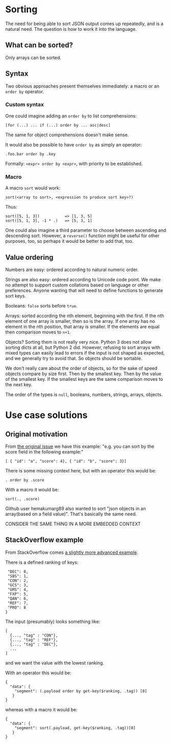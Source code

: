 
# Sorting

The need for being able to sort JSON output comes up repeatedly, and
is a natural need. The question is how to work it into the language.

## What can be sorted?

Only arrays can be sorted.

## Syntax

Two obvious approaches present themselves immediately: a macro or an
`order by` operator.

### Custom syntax

One could imagine adding an `order by` to list comprehensions:

```[for (...) ... if (...) order by ... asc|desc]```

The same for object comprehensions doesn't make sense.

It would also be possible to have `order by` as simply an operator:

```.foo.bar order by .key```

Formally: `<expr> order by <expr>`, with priority to be established.

### Macro

A macro `sort` would work:

```sort(<array to sort>, <expression to produce sort key>?)```

Thus:

```
sort([5, 1, 3])           => [1, 3, 5]
sort([5, 1, 3], -1 * .)   => [5, 3, 1]
```

One could also imagine a third parameter to choose between ascending
and descending sort. However, a `reverse()` function might be useful
for other purposes, too, so perhaps it would be better to add that,
too.

## Value ordering

Numbers are easy: ordered according to natural numeric order.

Strings are also easy: ordered according to Unicode code point. We
make no attempt to support custom collations based on language or
other preferences. Anyone wanting that will need to define functions
to generate sort keys.

Booleans: `false` sorts before `true`.

Arrays: sorted according the nth element, beginning with the first. If
the nth element of one array is smaller, then so is the array. If one
array has no element in the nth position, that array is smaller. If
the elements are equal then comparison moves to `n+1`.

Objects? Sorting them is not really very nice. Python 3 does not allow
sorting dicts at all, but Python 2 did. However, refusing to sort
arrays with mixed types can easily lead to errors if the input is not
shaped as expected, and we generally try to avoid that. So objects
should be sortable.

We don't really care about the order of objects, so for the sake of
speed objects compare by size first. Then by the smallest key. Then by
the value of the smallest key. If the smallest keys are the same
comparison moves to the next key.

The order of the types is `null`, booleans, numbers, strings, arrays,
objects.

# Use case solutions

## Original motivation

From [the original issue](https://github.com/schibsted/jslt/issues/172#issue-781566400) we have this example: "e.g. you can sort by
the score field in the following example:"

```[ { "id": "a", "score": 4}, { "id": "b", "score": 3}]```

There is some missing context here, but with an operator this would be:

```. order by .score```

With a macro it would be:

```sort(., .score)```

Github user hemakumarg89 also wanted to sort "json objects in an
array(based on a field value)". That's basically the same need.

CONSIDER THE SAME THING IN A MORE EMBEDDED CONTEXT

## StackOverflow example

From StackOverflow comes [a slightly more advanced example](https://stackoverflow.com/questions/76236450/jslt-are-there-global-variables).

There is a defined ranking of keys:

```let ranking = {
 "DEC": 0,
 "SBS": 1,
 "CON": 2,
 "GCS": 3,
 "GMS": 4,
 "FXP": 5,
 "QAN": 6,
 "REF": 7,
 "PRO": 8
}
```

The input (presumably) looks something like:

```
[
  {..., "tag" : "CON"},
  {..., "tag" : "REF"},
  {..., "tag" : "DEC"},
  ...
]
```

and we want the value with the lowest ranking.

With an operator this would be:

```
{
  "data": {
    "segment": (.payload order by get-key($ranking, .tag)) [0]
   }
}
```

whereas with a macro it would be:

```
{
  "data": {
    "segment": sort(.payload, get-key($ranking, .tag))[0]
   }
}
```